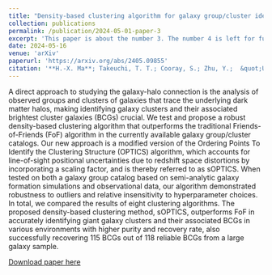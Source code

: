 ```yaml
---
title: "Density-based clustering algorithm for galaxy group/cluster identification"
collection: publications
permalink: /publication/2024-05-01-paper-3
excerpt: 'This paper is about the number 3. The number 4 is left for future work.'
date: 2024-05-16
venue: 'arXiv'
paperurl: 'https://arxiv.org/abs/2405.09855'
citation: '**H.-X. Ma**; Takeuchi, T. T.; Cooray, S.; Zhu, Y.;  &quot;Unsupervised Machine Learning for Identification of Galaxy Groups: A Comparative Study of Clustering Algorithms &quot; 2024, <i>arXiv e-prints<i>, arXiv:2405.09855'
---
```


A direct approach to studying the galaxy-halo connection is the analysis of observed groups and clusters of galaxies that trace the underlying dark matter halos, making identifying galaxy clusters and their associated brightest cluster galaxies (BCGs) crucial. We test and propose a robust density-based clustering algorithm that outperforms the traditional Friends-of-Friends (FoF) algorithm in the currently available galaxy group/cluster catalogs. Our new approach is a modified version of the Ordering Points To Identify the Clustering Structure (OPTICS) algorithm, which accounts for line-of-sight positional uncertainties due to redshift space distortions by incorporating a scaling factor, and is thereby referred to as sOPTICS. When tested on both a galaxy group catalog based on semi-analytic galaxy formation simulations and observational data, our algorithm demonstrated robustness to outliers and relative insensitivity to hyperparameter choices. In total, we compared the results of eight clustering algorithms. The proposed density-based clustering method, sOPTICS, outperforms FoF in accurately identifying giant galaxy clusters and their associated BCGs in various environments with higher purity and recovery rate, also successfully recovering 115 BCGs out of 118 reliable BCGs from a large galaxy sample.

[Download paper here](https://arxiv.org/pdf/2405.09855)

<!-- Recommended citation: Your Name, You. (2015). "Paper Title Number 3." <i>Journal 1</i>. 1(3). -->